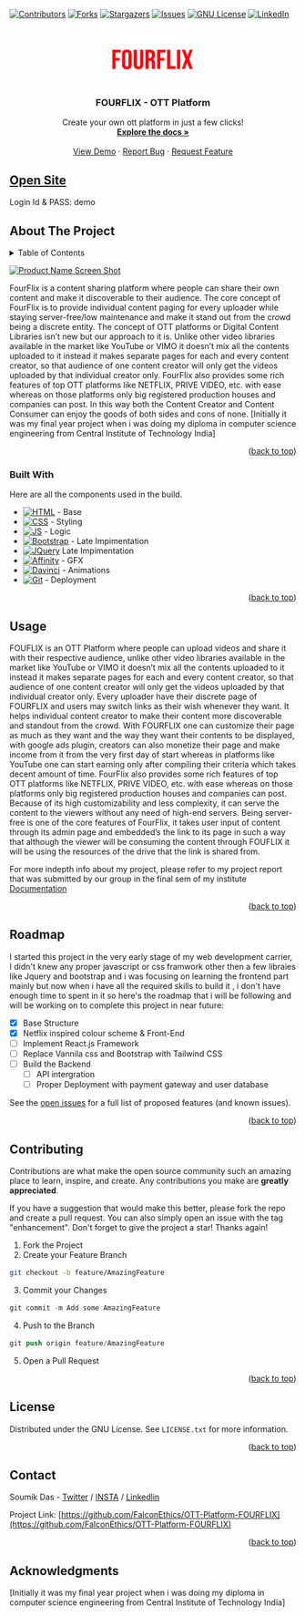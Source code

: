 <a name="readme-top"></a>
[![Contributors][contributors-shield]][contributors-url]
[![Forks][forks-shield]][forks-url]
[![Stargazers][stars-shield]][stars-url]
[![Issues][issues-shield]][issues-url]
[![GNU License][license-shield]][license-url]
[![LinkedIn][linkedin-shield]][linkedin-url]


<!-- PROJECT LOGO -->
<br />
<div align="center">
  <a href="https://github.com/FalconEthics/OTT-Platform-FOURFLIX">
    <img src="./images/logo.png" alt="Logo" width="150" height="80">
  </a>

  <h3 align="center">FOURFLIX - OTT Platform</h3>

  <p align="center">
    Create your own ott platform in just a few clicks!
    <br />
    <a href="https://github.com/FalconEthics/OTT-Platform-FOURFLIX"><strong>Explore the docs »</strong></a>
    <br />
    <br />
    <a href="https://falconethics.github.io/OTT-Platform-FOURFLIX/login.html">View Demo</a>
    ·
    <a href="https://github.com/FalconEthics/OTT-Platform-FOURFLIX/issues">Report Bug</a>
    ·
    <a href="https://github.com/FalconEthics/OTT-Platform-FOURFLIX/issues">Request Feature</a>
  </p>
</div>

## <a href="https://falconethics.github.io/OTT-Platform-FOURFLIX/login.html">Open Site</a>
Login Id & PASS: demo



<!-- ABOUT THE PROJECT -->
## About The Project
<details>
  <summary>Table of Contents</summary>
  <ol>
    <li>
      <a href="#about-the-project">About The Project</a>
      <ul>
        <li><a href="#built-with">Built With</a></li>
      </ul>
    </li>
    <li><a href="#usage">Usage</a></li>
    <li><a href="#roadmap">Roadmap</a></li>
    <li><a href="#contributing">Contributing</a></li>
    <li><a href="#license">License</a></li>
    <li><a href="#contact">Contact</a></li>
    <li><a href="#acknowledgments">Acknowledgments</a></li>
  </ol>
</details>

[![Product Name Screen Shot][product-screenshot]](https://github.com/FalconEthics/OTT-Platform-FOURFLIX)

FourFlix is a content sharing platform where people can share their own content and make it discoverable to their audience. The core concept of FourFlix is to provide individual content paging for every uploader while staying server-free/low maintenance and make it stand out from the crowd being a discrete entity. The concept of OTT platforms or Digital Content Libraries isn’t new but our approach to it is. Unlike other video libraries available in the market like YouTube or VIMO it doesn’t mix all the contents uploaded to it instead it makes separate pages for each and every content creator, so that audience of one content creator will only get the videos uploaded by that individual creator only. FourFlix also provides some rich features of top OTT platforms like NETFLIX, PRIVE VIDEO, etc. with ease whereas on those platforms only big registered production houses and companies can post. In this way both the Content Creator and Content Consumer can enjoy the goods of both sides and cons of none. [Initially it was my final year project when i was doing my diploma in computer science engineering from Central Institute of Technology India] 

<p align="right">(<a href="#readme-top">back to top</a>)</p>



### Built With

Here are all the components used in the build.

* [![HTML][Html.com]][Html-url] - Base
* [![CSS][Css.com]][Css-url] - Styling
* [![JS][Es6.com]][Es6-url] - Logic
* [![Bootstrap][Bootstrap.com]][Bootstrap-url] - Late Impimentation
* [![JQuery][JQuery.com]][JQuery-url] Late Impimentation
* [![Affinity][Affinity.com]][Affinity-url] - GFX
* [![Davinci][Davinci.com]][Davinci-url] - Animations
* [![Git][Git.com]][Git-url] - Deployment

<p align="right">(<a href="#readme-top">back to top</a>)</p>



<!-- USAGE EXAMPLES -->
## Usage

FOUFLIX is an OTT Platform where people can upload videos and share it with their respective audience, unlike other video libraries available in the market like YouTube or VIMO it doesn’t mix all the contents uploaded to it instead it makes separate pages for each and every content creator, so that audience of one content creator will only get the videos uploaded by that individual creator only. Every uploader have their discrete page of FOURFLIX and users may switch links as their wish whenever they want. It helps individual content creator to make their content more discoverable and standout from the crowd. With FOURFLIX one can customize their page as much as they want and the way they want their contents to be displayed, with google ads plugin, creators can also monetize their page and make income from it from the very first day of start whereas in platforms like YouTube one can start earning only after compiling their criteria which takes decent amount of time. FourFlix also provides some rich features of top OTT platforms like NETFLIX, PRIVE VIDEO, etc. with ease whereas on those platforms only big registered production houses and companies can post. Because of its high customizability and less complexity, it can serve the content to the viewers without any need of high-end servers. Being server-free is one of the core features of FourFlix, it takes user input of content through its admin page and embedded’s the link to its page in such a way that although the viewer will be consuming the content through FOUFLIX it will be using the resources of the drive that the link is shared from.

For more indepth info about my project, please refer to my project report that was submitted by our group in the final sem of my institute [Documentation](https://github.com/FalconEthics/OTT-Platform-FOURFLIX/blob/main/ProjectReport.pdf)

<p align="right">(<a href="#readme-top">back to top</a>)</p>



<!-- ROADMAP -->
## Roadmap

I started this project in the very early stage of my web development carrier, I didn't knew any proper javascript or css framwork other then a few libraies like Jquery and bootstrap and i was focusing on learning the frontend part mainly but now when i have all the required skills to build it , i don't have enough time to spent in it so here's the roadmap that i will be following and will be working on to complete this project in near future:

- [x] Base Structure
- [x] Netflix inspired colour scheme & Front-End
- [ ] Implement React.js Framework
- [ ] Replace Vannila css and Bootstrap with Tailwind CSS
- [ ] Build the Backend
    - [ ] API intergration
    - [ ] Proper Deployment with payment gateway and user database

See the [open issues](https://github.com/FalconEthics/OTT-Platform-FOURFLIX/issuess) for a full list of proposed features (and known issues).

<p align="right">(<a href="#readme-top">back to top</a>)</p>



<!-- CONTRIBUTING -->
## Contributing

Contributions are what make the open source community such an amazing place to learn, inspire, and create. Any contributions you make are **greatly appreciated**.

If you have a suggestion that would make this better, please fork the repo and create a pull request. You can also simply open an issue with the tag "enhancement".
Don't forget to give the project a star! Thanks again!

1. Fork the Project
2. Create your Feature Branch 
 ```sh
git checkout -b feature/AmazingFeature
```
3. Commit your Changes 
```s
git commit -m Add some AmazingFeature
```
4. Push to the Branch 
```s
git push origin feature/AmazingFeature
```
5. Open a Pull Request

<p align="right">(<a href="#readme-top">back to top</a>)</p>



<!-- LICENSE -->
## License

Distributed under the GNU License. See `LICENSE.txt` for more information.

<p align="right">(<a href="#readme-top">back to top</a>)</p>



<!-- CONTACT -->
## Contact

Soumik Das - [Twitter](https://twitter.com/SoumikD95642409) / [INSTA](https://www.instagram.com/itz.raaj.das/) / [Linkedlin](https://www.linkedin.com/in/soumik-das-profile/)

Project Link: [https://github.com/FalconEthics/OTT-Platform-FOURFLIX](https://github.com/FalconEthics/OTT-Platform-FOURFLIX)

<p align="right">(<a href="#readme-top">back to top</a>)</p>



## Acknowledgments

[Initially it was my final year project when i was doing my diploma in computer science engineering from Central Institute of Technology India]

<!-- MARKDOWN LINKS & IMAGES -->
<!-- https://www.markdownguide.org/basic-syntax/#reference-style-links -->
[contributors-shield]: https://img.shields.io/github/contributors/FalconEthics/OTT-Platform-FOURFLIX.svg?style=for-the-badge
[contributors-url]: https://github.com/FalconEthics/OTT-Platform-FOURFLIX/graphs/contributors
[forks-shield]: https://img.shields.io/github/forks/FalconEthics/OTT-Platform-FOURFLIX.svg?style=for-the-badge
[forks-url]: https://github.com/FalconEthics/OTT-Platform-FOURFLIX/network/members
[stars-shield]: https://img.shields.io/github/stars/FalconEthics/OTT-Platform-FOURFLIX.svg?style=for-the-badge
[stars-url]: https://github.com/FalconEthics/OTT-Platform-FOURFLIX/stargazers
[issues-shield]: https://img.shields.io/github/issues/FalconEthics/OTT-Platform-FOURFLIX.svg?style=for-the-badge

[issues-url]: https://github.com/FalconEthics/OTT-Platform-FOURFLIX/issues
[license-shield]: https://img.shields.io/github/license/FalconEthics/OTT-Platform-FOURFLIX.svg?style=for-the-badge

[license-url]: https://github.com/FalconEthics/OTT-Platform-FOURFLIX/blob/main/LICENSE
[linkedin-shield]: https://img.shields.io/badge/-LinkedIn-black.svg?style=for-the-badge&logo=linkedin&colorB=555

[linkedin-url]: https://www.linkedin.com/in/soumik-das-profile/

[product-screenshot]: https://raw.githubusercontent.com/FalconEthics/OTT-Platform-FOURFLIX/main/Screenshot.png
<!-- [product-screenshot2]: https://raw.githubusercontent.com/FalconEthics/OTT-Platform-FOURFLIX/main/Trinetro_Drone_2022-Sep-03_04-16-58AM-000_CustomizedView13304029920.png
[product-screenshot3]: https://raw.githubusercontent.com/FalconEthics/OTT-Platform-FOURFLIX/main/Trinetro_Drone_2022-Sep-03_04-18-29AM-000_CustomizedView9151492485.png
[product-screenshot4]: https://raw.githubusercontent.com/FalconEthics/OTT-Platform-FOURFLIX/main/Trinetro_Drone_2022-Sep-03_04-22-00AM-000_CustomizedView12173695879.png
[product-components]: https://raw.githubusercontent.com/FalconEthics/OTT-Platform-FOURFLIX/main/Components.png -->


[Bootstrap.com]: https://img.shields.io/badge/Bootstrap-563D7C?style=for-the-badge&logo=bootstrap&logoColor=white
[Bootstrap-url]: https://getbootstrap.com
[JQuery.com]: https://img.shields.io/badge/jQuery-0769AD?style=for-the-badge&logo=jquery&logoColor=white
[JQuery-url]: https://jquery.com
[Es6.com]: https://img.shields.io/badge/ECMAScript6-7BDCB5?style=for-the-badge&logo=javascript&logoColor=white
[Es6-url]: https://es6.io/
[Html.com]: https://img.shields.io/badge/HTML5-8ED1FC?style=for-the-badge&logo=H&logoColor=white
[Html-url]: https://html.com/html5/
[Css.com]: https://img.shields.io/badge/Custom_CSS-8ED1FC?style=for-the-badge&logo=C&logoColor=white
[Css-url]: http://css.com/
[Affinity.com]: https://img.shields.io/badge/Affinity_Designer-9900EF?style=for-the-badge&logo=adobe&logoColor=white
[Affinity-url]: https://affinity.serif.com/en-us/
[Davinci.com]: https://img.shields.io/badge/Davinci_Resolve_Studio-0693E3?style=for-the-badge&logo=D&logoColor=white
[Davinci-url]: https://www.blackmagicdesign.com/products/davinciresolve/
[Git.com]: https://img.shields.io/badge/Github_Pages-FF6900?style=for-the-badge&logo=git&logoColor=white
[Git-url]: https://pages.github.com/
